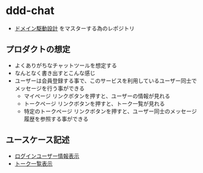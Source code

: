 # ddd-chat

- [ドメイン駆動設計](https://ja.wikipedia.org/wiki/%E3%83%89%E3%83%A1%E3%82%A4%E3%83%B3%E9%A7%86%E5%8B%95%E8%A8%AD%E8%A8%88) をマスターする為のレポジトリ

## プロダクトの想定

- よくありがちなチャットツールを想定する
- なんとなく書き出すとこんな感じ
- ユーザーは会員登録する事で、このサービスを利用しているユーザー同士でメッセージを行う事ができる
    - マイページ リンクボタンを押すと、ユーザーの情報が見れる
    - トークページ リンクボタンを押すと、トーク一覧が見れる
    - 特定のトークページ リンクボタンを押すと、ユーザー同士のメッセージ履歴を参照する事ができる

## ユースケース記述

- [ログインユーザー情報表示](docs/usecases/ログインユーザー情報表示.md)
- [トーク一覧表示](docs/usecases/トーク一覧表示.md)


